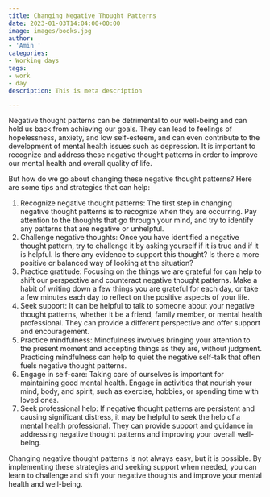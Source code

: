 ```yaml
---
title: Changing Negative Thought Patterns
date: 2023-01-03T14:04:00+00:00
image: images/books.jpg
author:
- 'Amin '
categories:
- Working days
tags:
- work
- day
description: This is meta description

---
```

Negative thought patterns can be detrimental to our well-being and can hold us back from achieving our goals. They can lead to feelings of hopelessness, anxiety, and low self-esteem, and can even contribute to the development of mental health issues such as depression. It is important to recognize and address these negative thought patterns in order to improve our mental health and overall quality of life.

But how do we go about changing these negative thought patterns? Here are some tips and strategies that can help:

1. Recognize negative thought patterns: The first step in changing negative thought patterns is to recognize when they are occurring. Pay attention to the thoughts that go through your mind, and try to identify any patterns that are negative or unhelpful.
2. Challenge negative thoughts: Once you have identified a negative thought pattern, try to challenge it by asking yourself if it is true and if it is helpful. Is there any evidence to support this thought? Is there a more positive or balanced way of looking at the situation?
3. Practice gratitude: Focusing on the things we are grateful for can help to shift our perspective and counteract negative thought patterns. Make a habit of writing down a few things you are grateful for each day, or take a few minutes each day to reflect on the positive aspects of your life.
4. Seek support: It can be helpful to talk to someone about your negative thought patterns, whether it be a friend, family member, or mental health professional. They can provide a different perspective and offer support and encouragement.
5. Practice mindfulness: Mindfulness involves bringing your attention to the present moment and accepting things as they are, without judgment. Practicing mindfulness can help to quiet the negative self-talk that often fuels negative thought patterns.
6. Engage in self-care: Taking care of ourselves is important for maintaining good mental health. Engage in activities that nourish your mind, body, and spirit, such as exercise, hobbies, or spending time with loved ones.
7. Seek professional help: If negative thought patterns are persistent and causing significant distress, it may be helpful to seek the help of a mental health professional. They can provide support and guidance in addressing negative thought patterns and improving your overall well-being.

Changing negative thought patterns is not always easy, but it is possible. By implementing these strategies and seeking support when needed, you can learn to challenge and shift your negative thoughts and improve your mental health and well-being.